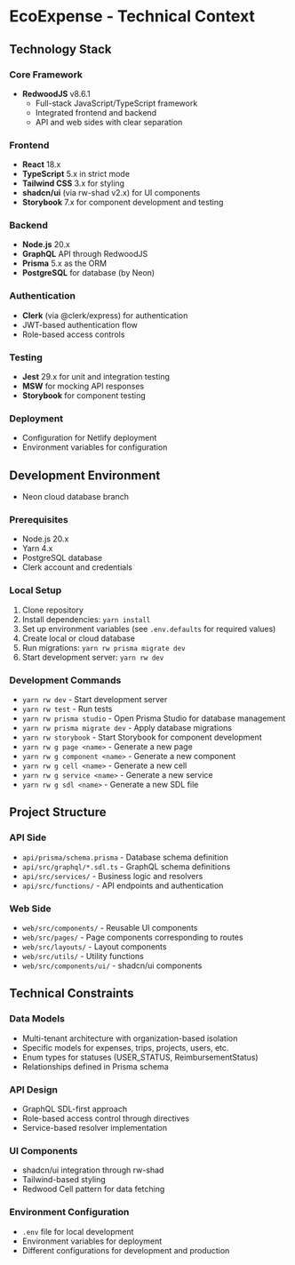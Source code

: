 # EcoExpense - Technical Context

## Technology Stack

### Core Framework
- **RedwoodJS** v8.6.1
  - Full-stack JavaScript/TypeScript framework
  - Integrated frontend and backend
  - API and web sides with clear separation

### Frontend
- **React** 18.x
- **TypeScript** 5.x in strict mode
- **Tailwind CSS** 3.x for styling
- **shadcn/ui** (via rw-shad v2.x) for UI components
- **Storybook** 7.x for component development and testing

### Backend
- **Node.js** 20.x
- **GraphQL** API through RedwoodJS
- **Prisma** 5.x as the ORM
- **PostgreSQL** for database (by Neon)

### Authentication
- **Clerk** (via @clerk/express) for authentication
- JWT-based authentication flow
- Role-based access controls

### Testing
- **Jest** 29.x for unit and integration testing
- **MSW** for mocking API responses
- **Storybook** for component testing

### Deployment
- Configuration for Netlify deployment
- Environment variables for configuration

## Development Environment
- Neon cloud database branch

### Prerequisites
- Node.js 20.x
- Yarn 4.x
- PostgreSQL database
- Clerk account and credentials

### Local Setup
1. Clone repository
2. Install dependencies: `yarn install`
3. Set up environment variables (see `.env.defaults` for required values)
4. Create local or cloud database
5. Run migrations: `yarn rw prisma migrate dev`
6. Start development server: `yarn rw dev`

### Development Commands
- `yarn rw dev` - Start development server
- `yarn rw test` - Run tests
- `yarn rw prisma studio` - Open Prisma Studio for database management
- `yarn rw prisma migrate dev` - Apply database migrations
- `yarn rw storybook` - Start Storybook for component development
- `yarn rw g page <name>` - Generate a new page
- `yarn rw g component <name>` - Generate a new component
- `yarn rw g cell <name>` - Generate a new cell
- `yarn rw g service <name>` - Generate a new service
- `yarn rw g sdl <name>` - Generate a new SDL file

## Project Structure

### API Side
- `api/prisma/schema.prisma` - Database schema definition
- `api/src/graphql/*.sdl.ts` - GraphQL schema definitions
- `api/src/services/` - Business logic and resolvers
- `api/src/functions/` - API endpoints and authentication

### Web Side
- `web/src/components/` - Reusable UI components
- `web/src/pages/` - Page components corresponding to routes
- `web/src/layouts/` - Layout components
- `web/src/utils/` - Utility functions
- `web/src/components/ui/` - shadcn/ui components

## Technical Constraints

### Data Models
- Multi-tenant architecture with organization-based isolation
- Specific models for expenses, trips, projects, users, etc.
- Enum types for statuses (USER_STATUS, ReimbursementStatus)
- Relationships defined in Prisma schema

### API Design
- GraphQL SDL-first approach
- Role-based access control through directives
- Service-based resolver implementation

### UI Components
- shadcn/ui integration through rw-shad
- Tailwind-based styling
- Redwood Cell pattern for data fetching

### Environment Configuration
- `.env` file for local development
- Environment variables for deployment
- Different configurations for development and production
